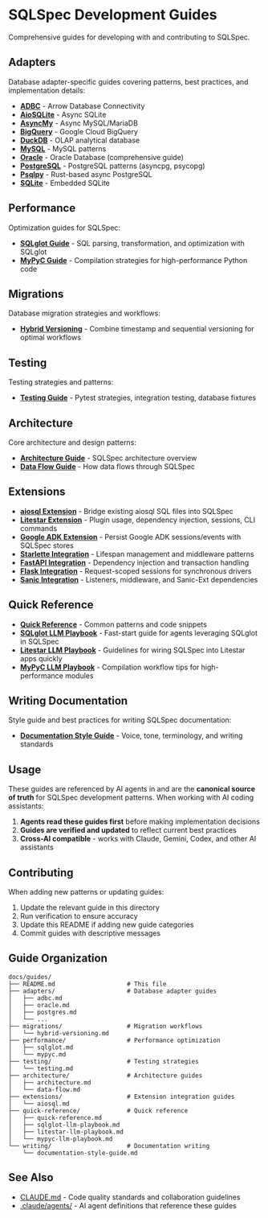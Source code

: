 # SQLSpec Development Guides

Comprehensive guides for developing with and contributing to SQLSpec.

## Adapters

Database adapter-specific guides covering patterns, best practices, and implementation details:

- [**ADBC**](adapters/adbc.md) - Arrow Database Connectivity
- [**AioSQLite**](adapters/aiosqlite.md) - Async SQLite
- [**AsyncMy**](adapters/asyncmy.md) - Async MySQL/MariaDB
- [**BigQuery**](adapters/bigquery.md) - Google Cloud BigQuery
- [**DuckDB**](adapters/duckdb.md) - OLAP analytical database
- [**MySQL**](adapters/mysql.md) - MySQL patterns
- [**Oracle**](adapters/oracle.md) - Oracle Database (comprehensive guide)
- [**PostgreSQL**](adapters/postgres.md) - PostgreSQL patterns (asyncpg, psycopg)
- [**Psqlpy**](adapters/psqlpy.md) - Rust-based async PostgreSQL
- [**SQLite**](adapters/sqlite.md) - Embedded SQLite

## Performance

Optimization guides for SQLSpec:

- [**SQLglot Guide**](performance/sqlglot.md) - SQL parsing, transformation, and optimization with SQLglot
- [**MyPyC Guide**](performance/mypyc.md) - Compilation strategies for high-performance Python code

## Migrations

Database migration strategies and workflows:

- [**Hybrid Versioning**](migrations/hybrid-versioning.md) - Combine timestamp and sequential versioning for optimal workflows

## Testing

Testing strategies and patterns:

- [**Testing Guide**](testing/testing.md) - Pytest strategies, integration testing, database fixtures

## Architecture

Core architecture and design patterns:

- [**Architecture Guide**](architecture/architecture.md) - SQLSpec architecture overview
- [**Data Flow Guide**](architecture/data-flow.md) - How data flows through SQLSpec

## Extensions

- [**aiosql Extension**](extensions/aiosql.md) - Bridge existing aiosql SQL files into SQLSpec
- [**Litestar Extension**](extensions/litestar.md) - Plugin usage, dependency injection, sessions, CLI commands
- [**Google ADK Extension**](extensions/google-adk.md) - Persist Google ADK sessions/events with SQLSpec stores
- [**Starlette Integration**](extensions/starlette.md) - Lifespan management and middleware patterns
- [**FastAPI Integration**](extensions/fastapi.md) - Dependency injection and transaction handling
- [**Flask Integration**](extensions/flask.md) - Request-scoped sessions for synchronous drivers
- [**Sanic Integration**](extensions/sanic.md) - Listeners, middleware, and Sanic-Ext dependencies

## Quick Reference

- [**Quick Reference**](quick-reference/quick-reference.md) - Common patterns and code snippets
- [**SQLglot LLM Playbook**](quick-reference/sqlglot-llm-playbook.md) - Fast-start guide for agents leveraging SQLglot in SQLSpec
- [**Litestar LLM Playbook**](quick-reference/litestar-llm-playbook.md) - Guidelines for wiring SQLSpec into Litestar apps quickly
- [**MyPyC LLM Playbook**](quick-reference/mypyc-llm-playbook.md) - Compilation workflow tips for high-performance modules

## Writing Documentation

Style guide and best practices for writing SQLSpec documentation:

- [**Documentation Style Guide**](writing/documentation-style-guide.md) - Voice, tone, terminology, and writing standards

## Usage

These guides are referenced by AI agents in and are the **canonical source of truth** for SQLSpec development patterns. When working with AI coding assistants:

1. **Agents read these guides first** before making implementation decisions
2. **Guides are verified and updated** to reflect current best practices
3. **Cross-AI compatible** - works with Claude, Gemini, Codex, and other AI assistants

## Contributing

When adding new patterns or updating guides:

1. Update the relevant guide in this directory
2. Run verification to ensure accuracy
3. Update this README if adding new guide categories
4. Commit guides with descriptive messages

## Guide Organization

```
docs/guides/
├── README.md                    # This file
├── adapters/                    # Database adapter guides
│   ├── adbc.md
│   ├── oracle.md
│   ├── postgres.md
│   └── ...
├── migrations/                  # Migration workflows
│   └── hybrid-versioning.md
├── performance/                 # Performance optimization
│   ├── sqlglot.md
│   └── mypyc.md
├── testing/                     # Testing strategies
│   └── testing.md
├── architecture/                # Architecture guides
│   ├── architecture.md
│   └── data-flow.md
├── extensions/                  # Extension integration guides
│   └── aiosql.md
├── quick-reference/             # Quick reference
│   ├── quick-reference.md
│   ├── sqlglot-llm-playbook.md
│   ├── litestar-llm-playbook.md
│   └── mypyc-llm-playbook.md
└── writing/                     # Documentation writing
    └── documentation-style-guide.md
```

## See Also

- [CLAUDE.md](../../CLAUDE.md) - Code quality standards and collaboration guidelines
- [.claude/agents/](../../.claude/agents/) - AI agent definitions that reference these guides
